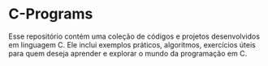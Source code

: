 # C-Programs
Esse repositório contém uma coleção de códigos e projetos desenvolvidos em linguagem C. Ele inclui exemplos práticos, algoritmos, exercícios  úteis para quem deseja aprender e explorar o mundo da programação em C.
